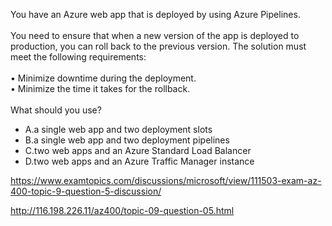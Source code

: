 You have an Azure web app that is deployed by using Azure Pipelines.<br/><br/>You need to ensure that when a new version of the app is deployed to production, you can roll back to the previous version. The solution must meet the following requirements:<br/><br/>•	Minimize downtime during the deployment.<br/>•	Minimize the time it takes for the rollback.<br/><br/>What should you use?<ul><li class="multi-choice-item correct-hidden"><span class="multi-choice-letter" data-choice-letter="A">A.</span>a single web app and two deployment slots</li><li class="multi-choice-item"><span class="multi-choice-letter" data-choice-letter="B">B.</span>a single web app and two deployment pipelines</li><li class="multi-choice-item"><span class="multi-choice-letter" data-choice-letter="C">C.</span>two web apps and an Azure Standard Load Balancer</li><li class="multi-choice-item"><span class="multi-choice-letter" data-choice-letter="D">D.</span>two web apps and an Azure Traffic Manager instance</li></ul><p><a href="https://www.examtopics.com/discussions/microsoft/view/111503-exam-az-400-topic-9-question-5-discussion/">https://www.examtopics.com/discussions/microsoft/view/111503-exam-az-400-topic-9-question-5-discussion/</a></p><p><a href="http://116.198.226.11/az400/topic-09-question-05.html">http://116.198.226.11/az400/topic-09-question-05.html</a></p><script src="https://giscus.app/client.js"                    data-repo="azsamples/az204"                    data-repo-id="R_kgDOMRXzDQ"                    data-category="General"                    data-category-id="DIC_kwDOMRXzDc4Cgi27"                    data-mapping="pathname"                    data-strict="0"                    data-reactions-enabled="0"                    data-emit-metadata="0"                    data-input-position="bottom"                    data-theme="preferred_color_scheme"                    data-lang="en"                    crossorigin="anonymous"                    async>                    </script>
